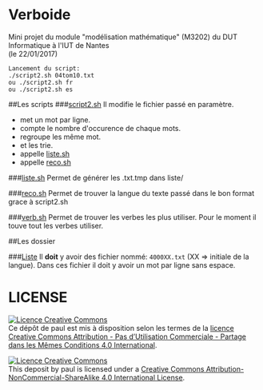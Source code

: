 # Verboide
Mini projet du module "modélisation mathématique" (M3202) du DUT Informatique à l'IUT de Nantes<br/>
(le 22/01/2017)

```
Lancement du script:
./script2.sh 04tom10.txt
ou ./script2.sh fr
ou ./script2.sh es
```
##Les scripts
###[script2.sh](script2.sh)
Il modifie le fichier passé en paramètre.
  * met un mot par ligne.
  * compte le nombre d'occurence de chaque mots.
  * regroupe les même mot.
  * et les trie.
  * appelle [liste.sh](liste.sh)
  * appelle [reco.sh](reco.sh)
  
###[liste.sh](liste.sh)
  Permet de générer les .txt.tmp dans liste/
  
###[reco.sh](reco.sh)
  Permet de trouver la langue du texte passé dans le bon format grace à script2.sh
  
###[verb.sh](verb.sh)
  Permet de trouver les verbes les plus utiliser.
  Pour le moment il touve tout les verbes utiliser.
  
##Les dossier

###[Liste](liste/)
Il  __doit__  y avoir des fichier nommé: `4000XX.txt` (XX => initiale de la langue).
Dans ces fichier il doit y avoir un mot par ligne sans espace.

  
# LICENSE
[![Licence Creative Commons](https://i.creativecommons.org/l/by-nc-sa/4.0/88x31.png)](http://creativecommons.org/licenses/by-nc-sa/4.0/)  
Ce dépôt de paul est mis à disposition selon les termes de la [licence Creative Commons Attribution - Pas d’Utilisation Commerciale - Partage dans les Mêmes Conditions 4.0 International](http://creativecommons.org/licenses/by-nc-sa/4.0/).

[![Licence Creative Commons](https://i.creativecommons.org/l/by-nc-sa/4.0/88x31.png)](http://creativecommons.org/licenses/by-nc-sa/4.0/)  
This deposit by paul is licensed under a [Creative Commons Attribution-NonCommercial-ShareAlike 4.0 International License](http://creativecommons.org/licenses/by-nc-sa/4.0/).
